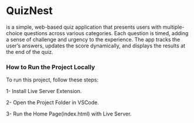 # QuizNest
is a simple, web-based quiz application that presents users with multiple-choice questions across various categories. Each question is timed, adding a sense of challenge and urgency to the experience. The app tracks the user’s answers, updates the score dynamically, and displays the results at the end of the quiz.

### How to Run the Project Locally
To run this project, follow these steps:

1- Install Live Server Extension.

2- Open the Project Folder in VSCode.

3- Run the Home Page(index.html) with Live Server.



